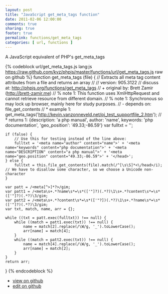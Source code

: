 ```yaml
---
layout: post
title: "JavaScript get_meta_tags function"
date: 2011-02-06 12:00:00
comments: true
sharing: true
footer: true
permalink: functions/get_meta_tags
categories: [ url, functions ]
---
```

A JavaScript equivalent of PHP's get_meta_tags
<!-- more -->
{% codeblock url/get_meta_tags.js lang:js https://raw.github.com/kvz/phpjs/master/functions/url/get_meta_tags.js raw on github %}
function get_meta_tags (file) {
    // Extracts all meta tag content attributes from a file and returns an array
    //
    // version: 905.3122
    // discuss at: http://phpjs.org/functions/get_meta_tags
    // +   original by: Brett Zamir (http://brett-zamir.me)
    // %        note 1: This function uses XmlHttpRequest and cannot retrieve resource from different domain.
    // %        note 1: Synchronous so may lock up browser, mainly here for study purposes.
    // -    depends on: file_get_contents
    // *     example 1: get_meta_tags('http://kevin.vanzonneveld.net/pj_test_supportfile_2.htm');
    // *     returns 1: {description: 'a php manual', author: 'name', keywords: 'php documentation', 'geo_position': '49.33;-86.59'}
    var fulltxt = '';

    if (false) {
        // Use this for testing instead of the line above:
        fulltxt = '<meta name="author" content="name">' + '<meta name="keywords" content="php documentation">' + '<meta name="DESCRIPTION" content="a php manual">' + '<meta name="geo.position" content="49.33;-86.59">' + '</head>';
    } else {
        fulltxt = this.file_get_contents(file).match(/^[\s\S]*<\/head>/i); // We have to disallow some character, so we choose a Unicode non-character
    }

    var patt = /<meta[^>]*?>/gim;
    var patt1 = /<meta\s+.*?name\s*=\s*(['"]?)(.*?)\1\s+.*?content\s*=\s*(['"]?)(.*?)\3/gim;
    var patt2 = /<meta\s+.*?content\s*=\s*(['"?])(.*?)\1\s+.*?name\s*=\s*(['"]?)(.*?)\3/gim;
    var txt, match, name, arr = {};

    while ((txt = patt.exec(fulltxt)) !== null) {
        while ((match = patt1.exec(txt)) !== null) {
            name = match[2].replace(/\W/g, '_').toLowerCase();
            arr[name] = match[4];
        }
        while ((match = patt2.exec(txt)) !== null) {
            name = match[4].replace(/\W/g, '_').toLowerCase();
            arr[name] = match[2];
        }
    }
    return arr;
}
{% endcodeblock %}
<ul>
 <li><a href="https://github.com/kvz/phpjs/blob/master/functions/url/get_meta_tags.js">view on github</a></li>
 <li><a href="https://github.com/kvz/phpjs/edit/master/functions/url/get_meta_tags.js">edit on github</a></li>
</ul>
